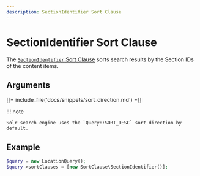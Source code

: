 ```yaml
---
description: SectionIdentifier Sort Clause
---
```


# SectionIdentifier Sort Clause

The [`SectionIdentifier` Sort Clause](/api/php_api/php_api_reference/classes/Ibexa-Contracts-Core-Repository-Values-Content-Query-SortClause-SectionIdentifier.html) sorts search results by the Section IDs of the content items.

## Arguments

[[= include_file('docs/snippets/sort_direction.md') =]]

!!! note

    Solr search engine uses the `Query::SORT_DESC` sort direction by default.

## Example

``` php
$query = new LocationQuery();
$query->sortClauses = [new SortClause\SectionIdentifier()];
```
